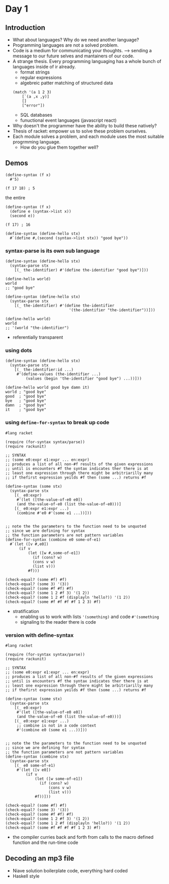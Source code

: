# Day 1

## Introduction
* What about languages? Why do we need another language?
* Programming languages are not a solved problem.
* Code is a medium for communicating your thoughts. --> sending a message to our future selves and mantainers of our code.
* A strange thesis. Every programming languaging has a whole bunch of languages inside of ir already.
  * format strings
  * regular expressions
  * algebreic patter matching of structured data
  ```racket
  (match '(a 1 2 3)
	  [`(a ,x ,y)]
	  []
	  ["error"])
  ```
  * SQL databases
  * funuctional event languages (javascript react)
* Why doesn't the programmer have the ability to build these natively?
* Thesis of racket: empower us to solve these problem ourselves.
* Each module solves a problem, and each module uses the most suitable progrmming language.
  * How do you glue them together well?


## Demos
```
(define-syntax (f x)
  #'5)

(f 17 18) ; 5
```
the entire 

```
(define-syntax (f x)
  (define e (syntax->list x))
  (second e))

(f 17) ; 16
```

```
(define-syntax (define-hello stx)
  #`(define #,(second (syntax->list stx)) "good bye"))
 ```

### syntax-parse is its own sub language
```
(define-syntax (define-hello stx)
  (syntax-parse stx
    [(_ the-identifier) #'(define the-identifier "good bye")]))

(define-hello world)
world 
;; "good bye"
```
```
(define-syntax (define-hello stx)
  (syntax-parse stx
    [(_ the-identifier) #'(define the-identifier
                            '(the-identifier "the-identifier"))]))

(define-hello world)
world 
;; '(world "the-identifier")
```
* referentially transparent

### using dots
```
(define-syntax (define-hello stx)
  (syntax-parse stx
    [(_ the-identifier:id ...)
     #'(define-values (the-identifier ...)
         (values (begin 'the-identifier "good bye") ...))]))

(define-hello world good bye damn it)
world ; "good bye"
good  ; "good bye"
bye   ; "good bye"
damn  ; "good bye"
it    ; "good bye"
```

### using `define-for-syntax` to break up code
```
#lang racket

(require (for-syntax syntax/parse))
(require rackunit)

;; SYNTAX
;; (some e0:expr e1:expr ... en:expr)
;; produces a list of all non-#f results of the given expressions
;; until is encounters #f the syntax indicates ther there is at
;; least one expression through there might be arbitriarilly many
;; if thefirst expression yeilds #f then (some ...) returns #f

(define-syntax (some stx)
  (syntax-parse stx
    [(_ e0:expr)
     #'(let ([the-value-of-e0 e0])
     (and the-value-of-e0 (list the-value-of-e0)))]
    [(_ e0:expr e1:expr ...)
     (combine #'e0 #'(some e1 ...))]))


;; note the the parameters to the function need to be unquoted
;; since we are defining for syntax
;; the function parameters are not pattern variables
(define-for-syntax (combine e0 some-of-e1)
  #`(let ([v #,e0])
      (if v
          (let ([w #,some-of-e1])
            (if (cons? w)
            (cons v w)
            (list v)))
          #f)))

(check-equal? (some #f) #f)
(check-equal? (some 3) '(3))
(check-equal? (some #f #f) #f)
(check-equal? (some 1 2 #f 3) '(1 2))
(check-equal? (some 1 2 #f (displayln 'hello?)) '(1 2))
(check-equal? (some #f #f #f #f 1 2 3) #f)
```
* stratification
  * enabling us to work with lists `'(something)` and code `#'(something`
  * signaling to the reader there is code

### version with define-syntax
```
#lang racket

(require (for-syntax syntax/parse))
(require rackunit)

;; SYNTAX
;; (some e0:expr e1:expr ... en:expr)
;; produces a list of all non-#f results of the given expressions
;; until is encounters #f the syntax indicates ther there is at
;; least one expression through there might be arbitriarilly many
;; if thefirst expression yeilds #f then (some ...) returns #f

(define-syntax (some stx)
  (syntax-parse stx
    [(_ e0:expr)
     #'(let ([the-value-of-e0 e0])
     (and the-value-of-e0 (list the-value-of-e0)))]
    [(_ e0:expr e1:expr ...)
     ;; combine is not in a code context
     #'(combine e0 (some e1 ...))]))


;; note the the parameters to the function need to be unquoted
;; since we are defining for syntax
;; the function parameters are not pattern variables
(define-syntax (combine stx)
  (syntax-parse stx
    [(_ e0 some-of-e1)
     #'(let ([v e0])
         (if v
             (let ([w some-of-e1])
               (if (cons? w)
                   (cons v w)
                   (list v)))
             #f))]))

(check-equal? (some #f) #f)
(check-equal? (some 3) '(3))
(check-equal? (some #f #f) #f)
(check-equal? (some 1 2 #f 3) '(1 2))
(check-equal? (some 1 2 #f (displayln 'hello?)) '(1 2))
(check-equal? (some #f #f #f #f 1 2 3) #f)
```
* the compiler curries back and forth from calls to the macro defined
  function and the run-time code
  
## Decoding an mp3 file
* Niave solution boilerplate code, everything hard coded
* Haskell style
